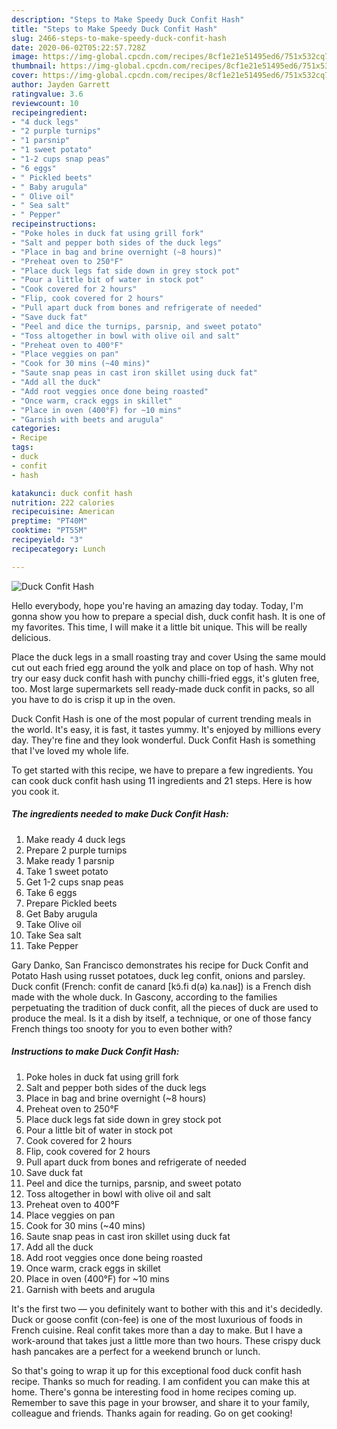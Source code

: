 ```yaml
---
description: "Steps to Make Speedy Duck Confit Hash"
title: "Steps to Make Speedy Duck Confit Hash"
slug: 2466-steps-to-make-speedy-duck-confit-hash
date: 2020-06-02T05:22:57.728Z
image: https://img-global.cpcdn.com/recipes/8cf1e21e51495ed6/751x532cq70/duck-confit-hash-recipe-main-photo.jpg
thumbnail: https://img-global.cpcdn.com/recipes/8cf1e21e51495ed6/751x532cq70/duck-confit-hash-recipe-main-photo.jpg
cover: https://img-global.cpcdn.com/recipes/8cf1e21e51495ed6/751x532cq70/duck-confit-hash-recipe-main-photo.jpg
author: Jayden Garrett
ratingvalue: 3.6
reviewcount: 10
recipeingredient:
- "4 duck legs"
- "2 purple turnips"
- "1 parsnip"
- "1 sweet potato"
- "1-2 cups snap peas"
- "6 eggs"
- " Pickled beets"
- " Baby arugula"
- " Olive oil"
- " Sea salt"
- " Pepper"
recipeinstructions:
- "Poke holes in duck fat using grill fork"
- "Salt and pepper both sides of the duck legs"
- "Place in bag and brine overnight (~8 hours)"
- "Preheat oven to 250°F"
- "Place duck legs fat side down in grey stock pot"
- "Pour a little bit of water in stock pot"
- "Cook covered for 2 hours"
- "Flip, cook covered for 2 hours"
- "Pull apart duck from bones and refrigerate of needed"
- "Save duck fat"
- "Peel and dice the turnips, parsnip, and sweet potato"
- "Toss altogether in bowl with olive oil and salt"
- "Preheat oven to 400°F"
- "Place veggies on pan"
- "Cook for 30 mins (~40 mins)"
- "Saute snap peas in cast iron skillet using duck fat"
- "Add all the duck"
- "Add root veggies once done being roasted"
- "Once warm, crack eggs in skillet"
- "Place in oven (400°F) for ~10 mins"
- "Garnish with beets and arugula"
categories:
- Recipe
tags:
- duck
- confit
- hash

katakunci: duck confit hash 
nutrition: 222 calories
recipecuisine: American
preptime: "PT40M"
cooktime: "PT55M"
recipeyield: "3"
recipecategory: Lunch

---
```



![Duck Confit Hash](https://img-global.cpcdn.com/recipes/8cf1e21e51495ed6/751x532cq70/duck-confit-hash-recipe-main-photo.jpg)

Hello everybody, hope you're having an amazing day today. Today, I'm gonna show you how to prepare a special dish, duck confit hash. It is one of my favorites. This time, I will make it a little bit unique. This will be really delicious.

Place the duck legs in a small roasting tray and cover Using the same mould cut out each fried egg around the yolk and place on top of hash. Why not try our easy duck confit hash with punchy chilli-fried eggs, it&#39;s gluten free, too. Most large supermarkets sell ready-made duck confit in packs, so all you have to do is crisp it up in the oven.

Duck Confit Hash is one of the most popular of current trending meals in the world. It's easy, it is fast, it tastes yummy. It's enjoyed by millions every day. They're fine and they look wonderful. Duck Confit Hash is something that I've loved my whole life.


To get started with this recipe, we have to prepare a few ingredients. You can cook duck confit hash using 11 ingredients and 21 steps. Here is how you cook it.

<!--inarticleads1-->

##### The ingredients needed to make Duck Confit Hash:

1. Make ready 4 duck legs
1. Prepare 2 purple turnips
1. Make ready 1 parsnip
1. Take 1 sweet potato
1. Get 1-2 cups snap peas
1. Take 6 eggs
1. Prepare  Pickled beets
1. Get  Baby arugula
1. Take  Olive oil
1. Take  Sea salt
1. Take  Pepper


Gary Danko, San Francisco demonstrates his recipe for Duck Confit and Potato Hash using russet potatoes, duck leg confit, onions and parsley. Duck confit (French: confit de canard [kɔ̃.fi d(ə) ka.naʁ]) is a French dish made with the whole duck. In Gascony, according to the families perpetuating the tradition of duck confit, all the pieces of duck are used to produce the meal. Is it a dish by itself, a technique, or one of those fancy French things too snooty for you to even bother with? 

<!--inarticleads2-->

##### Instructions to make Duck Confit Hash:

1. Poke holes in duck fat using grill fork
1. Salt and pepper both sides of the duck legs
1. Place in bag and brine overnight (~8 hours)
1. Preheat oven to 250°F
1. Place duck legs fat side down in grey stock pot
1. Pour a little bit of water in stock pot
1. Cook covered for 2 hours
1. Flip, cook covered for 2 hours
1. Pull apart duck from bones and refrigerate of needed
1. Save duck fat
1. Peel and dice the turnips, parsnip, and sweet potato
1. Toss altogether in bowl with olive oil and salt
1. Preheat oven to 400°F
1. Place veggies on pan
1. Cook for 30 mins (~40 mins)
1. Saute snap peas in cast iron skillet using duck fat
1. Add all the duck
1. Add root veggies once done being roasted
1. Once warm, crack eggs in skillet
1. Place in oven (400°F) for ~10 mins
1. Garnish with beets and arugula


It&#39;s the first two — you definitely want to bother with this and it&#39;s decidedly. Duck or goose confit (con-fee) is one of the most luxurious of foods in French cuisine. Real confit takes more than a day to make. But I have a work-around that takes just a little more than two hours. These crispy duck hash pancakes are a perfect for a weekend brunch or lunch. 

So that's going to wrap it up for this exceptional food duck confit hash recipe. Thanks so much for reading. I am confident you can make this at home. There's gonna be interesting food in home recipes coming up. Remember to save this page in your browser, and share it to your family, colleague and friends. Thanks again for reading. Go on get cooking!
